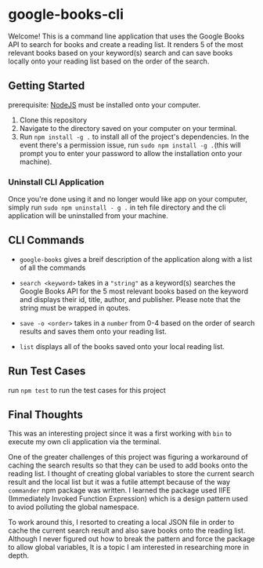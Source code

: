 # google-books-cli

Welcome! This is a command line application that uses the Google Books API to search for books and create a reading list. It renders 5 of the most relevant books based on your keyword(s) search and can save books locally onto your reading list based on the order of the search. 


## Getting Started

prerequisite: [NodeJS](https://nodejs.org/) must be installed onto your computer. 

1. Clone this repository 
2. Navigate to the directory saved on your computer on your terminal. 
3. Run `npm install -g .` to install all of the project's dependencies. In the event there's a permission issue, run 
`sudo npm install -g .`(this will prompt you to enter your password to allow the installation onto your machine).

### Uninstall CLI Application 
Once you're done using it and no longer would like app on your computer, simply run `sudo npm uninstall - g .` in teh file directory and the cli application will be uninstalled from your machine. 

## CLI Commands

- `google-books` gives a breif description of the application along with a list of all the commands

- `search <keyword>` takes in a `"string"` as a keyword(s) searches the Google Books API for the 5 most relevant books based on the keyword and displays their id, title, author, and publisher. Please note that the string must be wrapped in qoutes. 

- `save -o <order>` takes in a `number` from 0-4 based on the order of search results and saves them onto your reading list. 

- `list` displays all of the books saved onto your local reading list. 

## Run Test Cases

run `npm test` to run the test cases for this project

## Final Thoughts

This was an interesting project since it was a first working with `bin` to execute my own cli application via the terminal.

One of the greater challenges of this project was figuring a workaround of caching the search results so that they can be used to add books onto the reading list. I thought of creating global variables to store the current search result and the local list but it was a futile attempt because of the way `commander` npm package was written. I learned the package used IIFE (Immediately Invoked Function Expression) which is a design pattern used to aviod polluting the global namespace. 

To work around this, I resorted to creating a local JSON file in order to cache the current search result and also save books onto the reading list. Although I never figured out how to break the pattern and force the package to allow global variables, It is a topic I am interested in researching more in depth. 